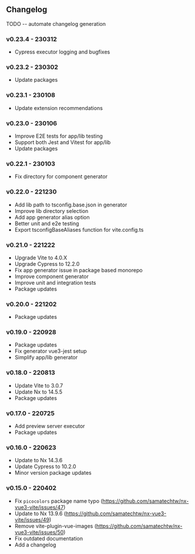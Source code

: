 ## Changelog

TODO -- automate changelog generation

### v0.23.4 - 230312

- Cypress executor logging and bugfixes

### v0.23.2 - 230302

- Update packages

### v0.23.1 - 230108

- Update extension recommendations

### v0.23.0 - 230106

- Improve E2E tests for app/lib testing
- Support both Jest and Vitest for app/lib
- Update packages

### v0.22.1 - 230103

- Fix directory for component generator

### v0.22.0 - 221230

- Add lib path to tsconfig.base.json in generator
- Improve lib directory selection
- Add app generator alias option
- Better unit and e2e testing
- Export tsconfigBaseAliases function for vite.config.ts

### v0.21.0 - 221222

- Upgrade Vite to 4.0.X
- Upgrade Cypress to 12.2.0
- Fix app generator issue in package based monorepo
- Improve component generator
- Improve unit and integration tests
- Package updates

### v0.20.0 - 221202

- Package updates

### v0.19.0 - 220928

- Package updates
- Fix generator vue3-jest setup
- Simplify app/lib generator

### v0.18.0 - 220813

- Update Vite to 3.0.7
- Update Nx to 14.5.5
- Package updates

### v0.17.0 - 220725

- Add preview server executor
- Package updates

### v0.16.0 - 220623

- Update to Nx 14.3.6
- Update Cypress to 10.2.0
- Minor version package updates

### v0.15.0 - 220402

- Fix `picocolors` package name typo (https://github.com/samatechtw/nx-vue3-vite/issues/47)
- Update to Nx 13.9.6 (https://github.com/samatechtw/nx-vue3-vite/issues/49)
- Remove vite-plugin-vue-images (https://github.com/samatechtw/nx-vue3-vite/issues/50)
- Fix outdated documentation
- Add a changelog
